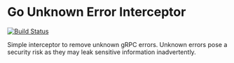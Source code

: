 # Go Unknown Error Interceptor

[![Build Status](https://travis-ci.org/hpidcock/grpc-unknown-error-interceptor.svg?branch=master)](https://travis-ci.org/hpidcock/grpc-unknown-error-interceptor)

Simple interceptor to remove unknown gRPC errors. Unknown errors pose a security risk as they
may leak sensitive information inadvertently.
